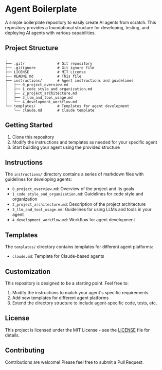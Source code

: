 # Agent Boilerplate

A simple boilerplate repository to easily create AI agents from scratch. This repository provides a foundational structure for developing, testing, and deploying AI agents with various capabilities.

## Project Structure

```
.
├── .git/               # Git repository
├── .gitignore          # Git ignore file
├── LICENSE             # MIT License
├── README.md           # This file
├── instructions/       # Agent instructions and guidelines
│   ├── 0_project_overview.md
│   ├── 1_code_style_and_organization.md
│   ├── 2_project_architecture.md
│   ├── 3_llm_and_tool_usage.md
│   └── 4_development_workflow.md
└── templates/          # Templates for agent development
    └── claude.md       # Claude template
```

## Getting Started

1. Clone this repository
2. Modify the instructions and templates as needed for your specific agent
3. Start building your agent using the provided structure

## Instructions

The `instructions/` directory contains a series of markdown files with guidelines for developing agents:

- `0_project_overview.md`: Overview of the project and its goals
- `1_code_style_and_organization.md`: Guidelines for code style and organization
- `2_project_architecture.md`: Description of the project architecture
- `3_llm_and_tool_usage.md`: Guidelines for using LLMs and tools in your agent
- `4_development_workflow.md`: Workflow for agent development

## Templates

The `templates/` directory contains templates for different agent platforms:

- `claude.md`: Template for Claude-based agents

## Customization

This repository is designed to be a starting point. Feel free to:

1. Modify the instructions to match your agent's specific requirements
2. Add new templates for different agent platforms
3. Extend the directory structure to include agent-specific code, tests, etc.

## License

This project is licensed under the MIT License - see the [LICENSE](LICENSE) file for details.

## Contributing

Contributions are welcome! Please feel free to submit a Pull Request.

